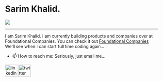 # Sarim Khalid.
![](https://images.unsplash.com/photo-1488278905738-514111aa236c?ixlib=rb-4.0.3&ixid=M3wxMjA3fDB8MHxzZWFyY2h8OXx8d2F2ZXN8ZW58MHwwfDB8fHww&auto=format&fit=crop&w=600&q=60)

---

I am Sarim Khalid. I am currently building products and companies over at Foundational Companies. You can check it out [Foundational Companies](foundationalcompanies.com) We'll see when I can start full time coding again...

- 📫 How to reach me: Seriously, just email me... 


[<img src='https://cdn.jsdelivr.net/npm/simple-icons@3.0.1/icons/linkedin.svg' alt='linkedin' height='40'>](https://www.linkedin.com/in/sarimkhalidofficial/)  [<img src='https://cdn.jsdelivr.net/npm/simple-icons@3.0.1/icons/twitter.svg' alt='twitter' height='40'>](https://twitter.com/IamSarimK)  









